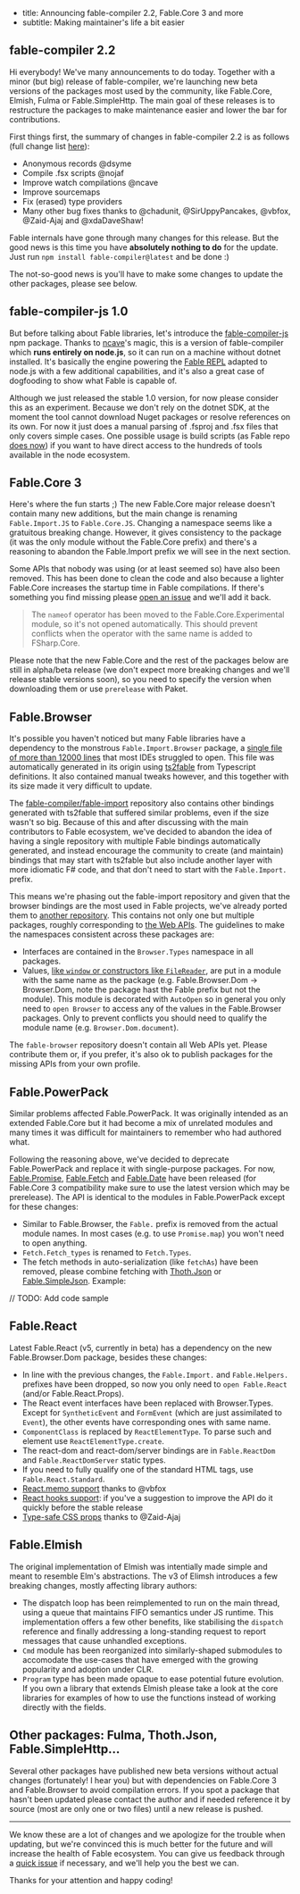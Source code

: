 - title: Announcing fable-compiler 2.2, Fable.Core 3 and more
- subtitle: Making maintainer's life a bit easier

## fable-compiler 2.2

Hi everybody! We've many announcements to do today. Together with a minor (but big) release of fable-compiler, we're launching new beta versions of the packages most used by the community, like Fable.Core, Elmish, Fulma or Fable.SimpleHttp. The main goal of these releases is to restructure the packages to make maintenance easier and lower the bar for contributions.

First things first, the summary of changes in fable-compiler 2.2 is as follows (full change list [here](https://github.com/fable-compiler/Fable/blob/635c0379d12ca7348b394310256105e56240408c/src/fable-compiler/RELEASE_NOTES.md)):

- Anonymous records @dsyme
- Compile .fsx scripts @nojaf
- Improve watch compilations @ncave
- Improve sourcemaps
- Fix (erased) type providers
- Many other bug fixes thanks to @chadunit, @SirUppyPancakes, @vbfox, @Zaid-Ajaj and @xdaDaveShaw!

Fable internals have gone through many changes for this release. But the good news is this time you have **absolutely nothing to do** for the update. Just run `npm install fable-compiler@latest` and be done :)

The not-so-good news is you'll have to make some changes to update the other packages, please see below.

## fable-compiler-js 1.0

But before talking about Fable libraries, let's introduce the [fable-compiler-js](https://www.npmjs.com/package/fable-compiler-js) npm package. Thanks to [ncave](https://github.com/ncave)'s magic, this is a version of fable-compiler which **runs entirely on node.js**, so it can run on a machine without dotnet installed. It's basically the engine powering the [Fable REPL](https://fable.io/repl/) adapted to node.js with a few additional capabilities, and it's also a great case of dogfooding to show what Fable is capable of.

Although we just released the stable 1.0 version, for now please consider this as an experiment. Because we don't rely on the dotnet SDK, at the moment the tool cannot download Nuget packages or resolve references on its own. For now it just does a manual parsing of .fsproj and .fsx files that only covers simple cases. One possible usage is build scripts (as Fable repo [does now](https://github.com/fable-compiler/Fable/blob/9bc3c2187c0c0a9a08ad1adb5dd144e74edf62e6/build.fsx)) if you want to have direct access to the hundreds of tools available in the node ecosystem.

## Fable.Core 3

Here's where the fun starts ;) The new Fable.Core major release doesn't contain many new additions, but the main change is renaming `Fable.Import.JS` to `Fable.Core.JS`. Changing a namespace seems like a gratuitous breaking change. However, it gives consistency to the package (it was the only module without the Fable.Core prefix) and there's a reasoning to abandon the Fable.Import prefix we will see in the next section.

Some APIs that nobody was using (or at least seemed so) have also been removed. This has been done to clean the code and also because a lighter Fable.Core increases the startup time in Fable compilations. If there's something you find missing please [open an issue](https://github.com/fable-compiler/Fable/issues/new) and we'll add it back.

> The `nameof` operator has been moved to the Fable.Core.Experimental module, so it's not opened automatically. This should prevent conflicts when the operator with the same name is added to FSharp.Core.

Please note that the new Fable.Core and the rest of the packages below are still in alpha/beta release (we don't expect more breaking changes and we'll release stable versions soon), so you need to specify the version when downloading them or use `prerelease` with Paket.

## Fable.Browser

It's possible you haven't noticed but many Fable libraries have a dependency to the monstrous `Fable.Import.Browser` package, a [single file of more than 12000 lines](https://github.com/fable-compiler/fable-import/blob/0f780da448be900287f1a0bd1af9a59fdc7680d4/Browser/Fable.Import.Browser.fs) that most IDEs struggled to open. This file was automatically generated in its origin using [ts2fable](http://fable.io/ts2fable/) from Typescript definitions. It also contained manual tweaks however, and this together with its size made it very difficult to update.

The [fable-compiler/fable-import](https://github.com/fable-compiler/fable-import/) repository also contains other bindings generated with ts2fable that suffered similar problems, even if the size wasn't so big. Because of this and after discussing with the main contributors to Fable ecosystem, we've decided to abandon the idea of having a single repository with multiple Fable bindings automatically generated, and instead encourage the community to create (and maintain) bindings that may start with ts2fable but also include another layer with more idiomatic F# code, and that don't need to start with the `Fable.Import.` prefix.

This means we're phasing out the fable-import repository and given that the browser bindings are the most used in Fable projects, we've already ported them to [another repository](https://github.com/fable-compiler/fable-browser). This contains not only one but multiple packages, roughly corresponding to [the Web APIs](https://developer.mozilla.org/es/docs/Web/API). The guidelines to make the namespaces consistent across these packages are:

- Interfaces are contained in the `Browser.Types` namespace in all packages.
- Values, [like `window` or constructors like `FileReader`](https://github.com/fable-compiler/fable-browser/blob/439b42070c9ed6afc6ec18499f22f3c238c221ae/src/Dom/Browser.Dom.Api.fs#L14-L22), are put in a module with the same name as the package (e.g. Fable.Browser.Dom -> Browser.Dom, note the package hast the Fable prefix but not the module). This module is decorated with `AutoOpen` so in general you only need to `open Browser` to access any of the values in the Fable.Browser packages. Only to prevent conflicts you should need to qualify the module name (e.g. `Browser.Dom.document`).

The `fable-browser` repository doesn't contain all Web APIs yet. Please contribute them or, if you prefer, it's also ok to publish packages for the missing APIs from your own profile.

## Fable.PowerPack

Similar problems affected Fable.PowerPack. It was originally intended as an extended Fable.Core but it had become a mix of unrelated modules and many times it was difficult for maintainers to remember who had authored what.

Following the reasoning above, we've decided to deprecate Fable.PowerPack and replace it with single-purpose packages. For now, [Fable.Promise](https://github.com/fable-compiler/fable-promise), [Fable.Fetch](https://github.com/fable-compiler/fable-fetch) and [Fable.Date](https://github.com/fable-compiler/fable-date) have been released (for Fable.Core 3 compatibility make sure to use the latest version which may be prerelease). The API is identical to the modules in Fable.PowerPack except for these changes:

- Similar to Fable.Browser, the `Fable.` prefix is removed from the actual module names. In most cases (e.g. to use `Promise.map`) you won't need to open anything.
- `Fetch.Fetch_types` is renamed to `Fetch.Types`.
- The fetch methods in auto-serialization (like `fetchAs`) have been removed, please combine fetching with [Thoth.Json](https://github.com/thoth-org/Thoth.Json) or [Fable.SimpleJson](https://github.com/Zaid-Ajaj/Fable.SimpleJson). Example:

// TODO: Add code sample

## Fable.React

Latest Fable.React (v5, currently in beta) has a dependency on the new Fable.Browser.Dom package, besides these changes:

- In line with the previous changes, the `Fable.Import.` and `Fable.Helpers.` prefixes have been dropped, so now you only need to `open Fable.React` (and/or Fable.React.Props).
- The React event interfaces have been replaced with Browser.Types. Except for `SyntheticEvent` and `FormEvent` (which are just assimilated to `Event`), the other events have corresponding ones with same name.
- `ComponentClass` is replaced by `ReactElementType`. To parse such and element use `ReactElementType.create`.
- The react-dom and react-dom/server bindings are in `Fable.ReactDom` and `Fable.ReactDomServer` static types.
- If you need to fully qualify one of the standard HTML tags, use `Fable.React.Standard`.
- [React.memo support](https://github.com/fable-compiler/fable-react/pull/119) thanks to @vbfox
- [React hooks support](https://github.com/fable-compiler/fable-react/issues/140): if you've a suggestion to improve the API do it quickly before the stable release
- [Type-safe CSS props](https://github.com/fable-compiler/fable-react/pull/147/files) thanks to @Zaid-Ajaj

## Fable.Elmish

The original implementation of Elmish was intentially made simple and meant to resemble Elm's abstractions. The v3 of Elimsh introduces a few breaking changes, mostly affecting library authors:

- The dispatch loop has been reimplemented to run on the main thread, using a queue that maintains FIFO semantics under JS runtime. This implementation offers a few other benefits, like stabilising the `dispatch` reference and finally addressing a long-standing request to report messages that cause unhandled exceptions.
- `Cmd` module has been reorganized into similarly-shaped submodules to accomodate the use-cases that have emerged with the growing popularity and adoption under CLR.
- `Program` type has been made opaque to ease potential future evolution. If you own a library that extends Elmish please take a look at the core libraries for examples of how to use the functions instead of working directly with the fields.

## Other packages: Fulma, Thoth.Json, Fable.SimpleHttp...

Several other packages have published new beta versions without actual changes (fortunately! I hear you) but with dependencies on Fable.Core 3 and Fable.Browser to avoid compilation errors. If you spot a package that hasn't been updated please contact the author and if needed reference it by source (most are only one or two files) until a new release is pushed.

-----------------------------------------------------------

We know these are a lot of changes and we apologize for the trouble when updating, but we're convinced this is much better for the future and will increase the health of Fable ecosystem. You can give us feedback through a [quick issue](https://github.com/fable-compiler/Fable/issues/new) if necessary, and we'll help you the best we can.

Thanks for your attention and happy coding!
